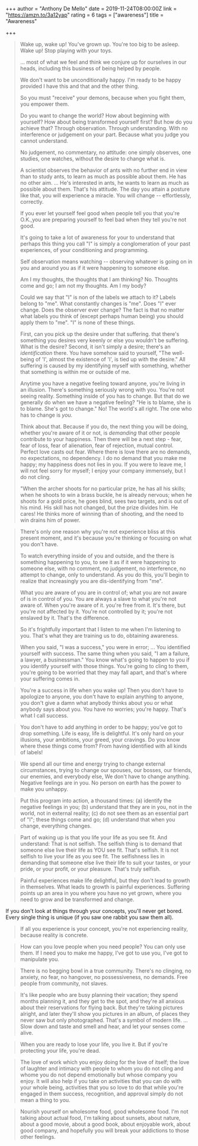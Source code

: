 +++
author = "Anthony De Mello"
date = 2019-11-24T08:00:00Z
link = "https://amzn.to/3a12yap"
rating = 6
tags = ["awareness"]
title = "Awareness"

+++
> Wake up, wake up! You've grown up. You're too big to be asleep. Wake up! Stop playing with your toys.
>
> ... most of what we feel and think we conjure up for ourselves in our heads, including this business of being helped by people.
>
> We don't want to be unconditionally happy. I'm ready to be happy provided I have this and that and the other thing.
>
> So you must "receive" your demons, because when you fight them, you empower them.
>
> Do you want to change the world? How about beginning with yourself? How about being transformed yourself first? But how do you achieve that? Through observation. Through understanding. With no interference or judgement on your part. Because what you judge you cannot understand.
>
> No judgement, no commentary, no attitude: one simply observes, one studies, one watches, without the desire to change what is.
>
> A scientist observes the behavior of ants with no further end in view than to study ants, to learn as much as possible about them. He has no other aim. ... He's interested in ants, he wants to learn as much as possible about them. That's his attitude. The day you attain a posture like that, you will experience a miracle. You will change -- effortlessly, correctly.
>
> If you ever let yourself feel good when people tell you that you're O.K.,you are preparing yourself to feel bad when they tell you're not good.
>
> It's going to take a lot of awareness for your to understand that perhaps this thing you call "I" is simply a conglomeration of your past experiences, of your conditioning and programming.
>
> Self observation means watching -- observing whatever is going on in you and around you as if it were happening to someone else.
>
> Am I my thoughts, the thoughts that I am thinking? No. Thoughts come and go; I am not my thoughts. Am I my body?
>
> Could we say that "I" is non of the labels we attach to it? Labels belong to "me". What constantly changes is "me". Does "I" ever change. Does the observer ever change? The fact is that no matter what labels you think of (except perhaps human being) you should apply them to "me". "I" is none of these things.
>
> First, can you pick up the desire under that suffering. that there's something you desires very keenly or else you wouldn't be suffering. What is the desire? Second, it isn't simply a desire; there's an _identification_ there. You have somehow said to yourself, "The well-being of 'I', almost the existence of 'I', is tied up with the desire." All suffering is caused by my identifying myself with something, whether that something is within me or outside of me.
>
> Anytime you have a negative feeling toward anyone, you're living in an illusion. There's something seriously wrong with you. You're not seeing reality. Something inside of you has to change. But that do we generally do when we have a negative feeling? "He is to blame, she is to blame. She's got to change." No! The world's all right. The one who has to change is _you._
>
> Think about that. Because if you do, the next thing you will be doing, whether you're aware of it or not, is _demanding_ that other people contribute to your happiness. Then there will be a next step - fear, fear of loss, fear of alienation, fear of rejection, mutual control. Perfect love casts out fear. Where there is love there are no demands, no expectations, no dependency. I do no demand that you make me happy; my happiness does not lies in you. If you were to leave me, I will not feel sorry for myself; I enjoy your company immensely, but I do not cling.
>
> "When the archer shoots for no particular prize, he has all his skills; when he shoots to win a brass buckle, he is already nervous; when he shoots for a gold price, he goes blind, sees two targets, and is out of his mind. His skill has not changed, but the prize divides him. He cares! He thinks more of winning than of shooting, and the need to win drains him of power.

> There's only one reason why you're not experience bliss at this present moment, and it's because you're thinking or focusing on what you don't have. 
>
> To watch everything inside of you and outside, and the there is something happening to you, to see it as if it were happening to someone else, with no comment, no judgement, no interference, no attempt to change, only to understand. As you do this, you'll begin to realize that increasingly you are dis-identifying from "me".
>
> What you are aware of you are in control of; what you are not aware of is in control of you. You are always a slave to what you're not aware of. When you're aware of it. you're free from it. It's there, but you're not affected by it. You're not controlled by it; you're not enslaved by it. That's the difference. 
>
> So it's frightfully important that I listen to me when I'm listening to you. That's what they are training us to do, obtaining awareness. 
>
> When you said, "I was a success," you were in error; ... You identified yourself with success. The same thing when you said, "I am a failure, a lawyer, a businessman." You know what's going to happen to you if you identify yourself with those things. You're going to cling to them, you're going to be worried that they may fall apart, and that's where your suffering comes in.

> You're a success in life when you wake up! Then you don't have to apologize to anyone, you don't have to explain anything to anyone, you don't give a damn what anybody thinks about you or what anybody says about you. You have no worries; you're happy. That's what I call success.

> You don't have to add anything in order to be happy; you've got to drop something. Life is easy, life is delightful. It's only hard on your illusions, your ambitions, your greed, your cravings. Do you know where these things come from? From having identified with all kinds of labels!

> We spend all our time and energy trying to change external circumstances, trying to change our spouses, our bosses, our friends, our enemies, and everybody else, We don't have to change anything. Negative feelings are in you. No person on earth has the power to make you unhappy. 

> Put this program into action, a thousand times: (a) identify the negative feelings in you; (b) understand that they are in you, not in the world, not in external reality; (c) do not see them as an essential part of "I"; these things come and go; (d) understand that when you change, everything changes. 

> Part of waking up is that you life your life as you see fit. And understand: That is not selfish. The selfish thing is to demand that someone else live their life as YOU see fit. That's selfish. It is not selfish to live your life as you see fit. The selfishness lies in demanding that someone else live their life to suit your tastes, or your pride, or your profit, or your pleasure. That's truly selfish. 

> Painful experiences make life delightful, but they don't lead to growth in themselves. What leads to growth is painful experiences. Suffering points up an area in you where you have no yet grown, where you need to grow and be transformed and change. 

If you don't look at things through your concepts, you'll never get bored. Every single thing is unique (if you saw one rabbit you saw them all). 

> If all you experience is your concept, you're not experiencing reality, because reality is concrete. 

> How can you love people when you need people? You can only use them. If I need you to make me happy, I've got to use you, I've got to manipulate you. 

> There is no begging bowl in a true community. There's no clinging, no anxiety, no fear, no hangover, no possessiveness, no demands. Free people from community, not slaves. 

> It's like people who are busy planning their vacation; they spend months planning it, and they get to the spot, and they're all anxious about their reservations for flying back. But they're taking pictures alright, and later they'll show you pictures in an album, of places they never saw but only photographed. That's a symbol of modern life. ... Slow down and taste and smell and hear, and let your senses come alive. 

> When you are ready to lose your life, you live it. But if you're protecting your life, you're dead. 

> The love of work which you enjoy doing for the love of itself; the love of laughter and intimacy with people to whom you do not cling and whome you do not depend emotionally but whose company you enjoy. It will also help if you take on activities that you can do with your whole being, activities that you so love to do that while you're engaged in them success, recognition, and approval simply do not mean a thing to you. 

> Nourish yourself on wholesome food, good wholesome food. I'm not talking about actual food, I'm talking about sunsets, about nature, about a good movie, about a good book, about enjoyable work, about good company, and hopefully you will break your addictions to those other feelings. 
